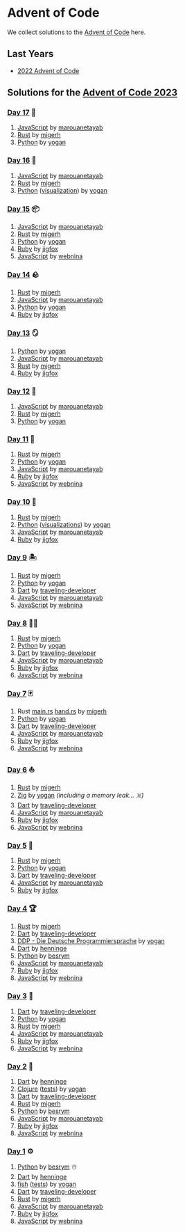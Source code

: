 # Advent of Code

We collect solutions to the [Advent of Code](https://adventofcode.com/) here.

## Last Years

- [2022 Advent of Code](2022.md)

## Solutions for the [Advent of Code 2023](https://adventofcode.com/2023)

### [Day 17](https://adventofcode.com/2023/day/17) 🌋

1. [JavaScript](https://github.com/marouanetayab/aoc-2023/blob/main/Day17/solution.js) by [marouanetayab] 
1. [Rust](https://github.com/migerh/aoc-2023/blob/main/src/day17/mod.rs) by [migerh]
1. [Python](https://github.com/yogan/advent-of-code/blob/main/2023/day-17/day17.py) by [yogan]

### [Day 16](https://adventofcode.com/2023/day/16) 🌋

1. [JavaScript](https://github.com/marouanetayab/aoc-2023/blob/main/Day16/solution.js) by [marouanetayab] 
1. [Rust](https://github.com/migerh/aoc-2023/blob/main/src/day16/mod.rs) by [migerh]
1. [Python](https://github.com/yogan/advent-of-code/blob/main/2023/day-16/day16.py) ([visualization](https://github.com/yogan/advent-of-code/blob/main/2023/day-16/README.md)) by [yogan]

### [Day 15](https://adventofcode.com/2023/day/15) 📦

1. [JavaScript](https://github.com/marouanetayab/aoc-2023/blob/main/Day15/solution.js) by [marouanetayab] 
1. [Rust](https://github.com/migerh/aoc-2023/blob/main/src/day15/mod.rs) by [migerh]
1. [Python](https://github.com/yogan/advent-of-code/blob/main/2023/day-15/day15.py) by [yogan]
1. [Ruby](https://github.com/jigfox/aoc-2023/blob/main/day15.rb) by [jigfox]
1. [JavaScript](https://github.com/webnina/advent-of-code-2023/blob/main/tag-15) by [webnina]

### [Day 14](https://adventofcode.com/2023/day/14) 🪨

1. [Rust](https://github.com/migerh/aoc-2023/blob/main/src/day14/mod.rs) by [migerh]
1. [JavaScript](https://github.com/marouanetayab/aoc-2023/blob/main/Day14/solution.js) by [marouanetayab] 
1. [Python](https://github.com/yogan/advent-of-code/blob/main/2023/day-14/day14.py) by [yogan]
1. [Ruby](https://github.com/jigfox/aoc-2023/blob/main/day14.rb) by [jigfox]

### [Day 13](https://adventofcode.com/2023/day/13) 🪞

1. [Python](https://github.com/yogan/advent-of-code/blob/main/2023/day-13/day13.py) by [yogan]
1. [JavaScript](https://github.com/marouanetayab/aoc-2023/blob/main/Day13/solution.js) by [marouanetayab] 
1. [Rust](https://github.com/migerh/aoc-2023/blob/main/src/day13/mod.rs) by [migerh]
1. [Ruby](https://github.com/jigfox/aoc-2023/blob/main/day13.rb) by [jigfox]

### [Day 12](https://adventofcode.com/2023/day/12) 🌋

1. [JavaScript](https://github.com/marouanetayab/aoc-2023/blob/main/Day12/solution.js) by [marouanetayab]
1. [Rust](https://github.com/migerh/aoc-2023/blob/main/src/day12/mod.rs) by [migerh]
1. [Python](https://github.com/yogan/advent-of-code/blob/main/2023/day-12/day12.py) by [yogan]

### [Day 11](https://adventofcode.com/2023/day/11) 🌌

1. [Rust](https://github.com/migerh/aoc-2023/blob/main/src/day11/mod.rs) by [migerh]
1. [Python](https://github.com/yogan/advent-of-code/blob/main/2023/day-11/day11.py) by [yogan]
1. [JavaScript](https://github.com/marouanetayab/aoc-2023/blob/main/Day11/solution.js) by [marouanetayab]
1. [Ruby](https://github.com/jigfox/aoc-2023/blob/main/day11.rb) by [jigfox]
1. [JavaScript](https://github.com/webnina/advent-of-code-2023/blob/main/tag-11) by [webnina]

### [Day 10](https://adventofcode.com/2023/day/10) 🐻

1. [Rust](https://github.com/migerh/aoc-2023/blob/main/src/day10/mod.rs) by [migerh]
1. [Python](https://github.com/yogan/advent-of-code/blob/main/2023/day-09/day09.py) ([visualizations](https://github.com/yogan/advent-of-code/blob/main/2023/day-10/README.md)) by [yogan]
1. [JavaScript](https://github.com/marouanetayab/aoc-2023/blob/main/Day10/solution.js) by [marouanetayab]
1. [Ruby](https://github.com/jigfox/aoc-2023/blob/main/day10.rb) by [jigfox]

### [Day 9](https://adventofcode.com/2023/day/9) 🏝️

1. [Rust](https://github.com/migerh/aoc-2023/blob/main/src/day09/mod.rs) by [migerh]
1. [Python](https://github.com/yogan/advent-of-code/blob/main/2023/day-09/day09.py) by [yogan]
1. [Dart](https://github.com/traveling-developer/Advent-of-Code/blob/main/2023/lib/day09.dart) by [traveling-developer]
1. [JavaScript](https://github.com/marouanetayab/aoc-2023/blob/main/Day9/solution.js) by [marouanetayab]
1. [JavaScript](https://github.com/webnina/advent-of-code-2023/blob/main/tag-9) by [webnina]

### [Day 8](https://adventofcode.com/2023/day/8) 🐪👻

1. [Rust](https://github.com/migerh/aoc-2023/blob/main/src/day08/mod.rs) by [migerh]
1. [Python](https://github.com/yogan/advent-of-code/blob/main/2023/day-08/day08.py) by [yogan]
1. [Dart](https://github.com/traveling-developer/Advent-of-Code/blob/main/2023/lib/day08.dart) by [traveling-developer]
1. [JavaScript](https://github.com/marouanetayab/aoc-2023/blob/main/Day8/solution.js) by [marouanetayab]
1. [Ruby](https://github.com/jigfox/aoc-2023/blob/main/day08.rb) by [jigfox]
1. [JavaScript](https://github.com/webnina/advent-of-code-2023/blob/main/tag-8) by [webnina]

### [Day 7](https://adventofcode.com/2023/day/7) 🃏

1. Rust [main.rs](https://github.com/migerh/aoc-2023/blob/main/src/day07/mod.rs) [hand.rs](https://github.com/migerh/aoc-2023/blob/main/src/day07/hand.rs) by [migerh]
1. [Python](https://github.com/yogan/advent-of-code/blob/main/2023/day-07/day07.py) by [yogan]
1. [Dart](https://github.com/traveling-developer/Advent-of-Code/blob/main/2023/lib/day07.dart) by [traveling-developer]
1. [JavaScript](https://github.com/marouanetayab/aoc-2023/blob/main/Day7/solution.js) by [marouanetayab]
1. [Ruby](https://github.com/jigfox/aoc-2023/blob/main/day07.rb) by [jigfox]
1. [JavaScript](https://github.com/webnina/advent-of-code-2023/blob/main/tag-7) by [webnina]

### [Day 6](https://adventofcode.com/2023/day/6) ⛵️

1. [Rust](https://github.com/migerh/aoc-2023/blob/main/src/day06/mod.rs) by [migerh]
1. [Zig](https://github.com/yogan/advent-of-code/blob/main/2023/day-06/src/main.zig) by [yogan] *(including a memory leak… ☠️)*
1. [Dart](https://github.com/traveling-developer/Advent-of-Code/blob/main/2023/lib/day06.dart) by [traveling-developer]
1. [JavaScript](https://github.com/marouanetayab/aoc-2023/blob/main/Day6/solution.js) by [marouanetayab]
1. [Ruby](https://github.com/jigfox/aoc-2023/blob/main/day06.rb) by [jigfox]
1. [JavaScript](https://github.com/webnina/advent-of-code-2023/blob/main/tag-6) by [webnina]

### [Day 5](https://adventofcode.com/2023/day/5) 🌿

1. [Rust](https://github.com/migerh/aoc-2023/blob/main/src/day05/mod.rs) by [migerh]
1. [Python](https://github.com/yogan/advent-of-code/blob/main/2023/day-05/day05.py) by [yogan]
1. [Dart](https://github.com/traveling-developer/Advent-of-Code/blob/main/2023/lib/day05.dart) by [traveling-developer]
1. [JavaScript](https://github.com/marouanetayab/aoc-2023/blob/main/Day5/solution.js) by [marouanetayab]
1. [Ruby](https://github.com/jigfox/aoc-2023/blob/main/day05.rb) by [jigfox]

### [Day 4](https://adventofcode.com/2023/day/4) 🏆

1. [Rust](https://github.com/migerh/aoc-2023/blob/main/src/day04/mod.rs) by [migerh]
1. [Dart](https://github.com/traveling-developer/Advent-of-Code/blob/main/2023/lib/day04.dart) by [traveling-developer]
1. [DDP - Die Deutsche Programmiersprache](https://github.com/yogan/advent-of-code/blob/main/2023/day-04/Tag4.ddp) by [yogan]
1. [Dart](https://github.com/henninge/aoc-2023/tree/main/04/04.dart) by [henninge]
1. [Python](https://github.com/besrym/Advent-of-Code-2023/blob/main/day_4/day4.py) by [besrym]
1. [JavaScript](https://github.com/marouanetayab/aoc-2023/blob/main/Day4/solution.js) by [marouanetayab]
1. [Ruby](https://github.com/jigfox/aoc-2023/blob/main/day04.rb) by [jigfox]
1. [JavaScript](https://github.com/webnina/advent-of-code-2023/blob/main/tag-4) by [webnina]

### [Day 3](https://adventofcode.com/2023/day/3) 🚠

1. [Dart](https://github.com/traveling-developer/Advent-of-Code/blob/main/2023/lib/day03.dart) by [traveling-developer]
1. [Python](https://github.com/yogan/advent-of-code/blob/main/2023/day-03/day03.py) by [yogan]
1. [Rust](https://github.com/migerh/aoc-2023/blob/main/src/day03/mod.rs) by [migerh]
1. [JavaScript](https://github.com/marouanetayab/aoc-2023/blob/main/Day3/solution.js) by [marouanetayab]
1. [Ruby](https://github.com/jigfox/aoc-2023/blob/main/day03.rb) by [jigfox]
1. [JavaScript](https://github.com/webnina/advent-of-code-2023/blob/main/tag-3) by [webnina]

### [Day 2](https://adventofcode.com/2023/day/2) 🎲

1. [Dart](https://github.com/henninge/aoc-2023/tree/main/02/02.dart) by [henninge]
1. [Clojure](https://github.com/yogan/advent-of-code/blob/main/2023/day-02/src/advent_of_code_template/core.clj) ([tests](https://github.com/yogan/advent-of-code/blob/main/2023/day-02/test/advent_of_code_template/core_test.clj)) by [yogan]
1. [Dart](https://github.com/traveling-developer/Advent-of-Code/blob/main/2023/lib/day02.dart) by [traveling-developer]
1. [Rust](https://github.com/migerh/aoc-2023/blob/main/src/day02/mod.rs) by [migerh]
1. [Python](https://github.com/besrym/Advent-of-Code-2023/blob/main/day_2/day2.py) by [besrym]
1. [JavaScript](https://github.com/marouanetayab/aoc-2023/blob/main/Day2/solution.js) by [marouanetayab]
1. [Ruby](https://github.com/jigfox/aoc-2023/blob/main/day02.rb) by [jigfox]
1. [JavaScript](https://github.com/webnina/advent-of-code-2023/blob/main/tag-2) by [webnina]

### [Day 1](https://adventofcode.com/2023/day/1) ⚙️

1. [Python](https://github.com/besrym/Advent-of-Code-2023/blob/main/day_1/day1.py) by [besrym] ☃️
1. [Dart](https://github.com/henninge/aoc-2023/tree/main/01/01.dart) by [henninge]
1. [fish](https://github.com/yogan/advent-of-code/blob/main/2023/day-01/day01.fish) ([tests](https://github.com/yogan/advent-of-code/blob/main/2023/day-01/test.fish)) by [yogan]
1. [Dart](https://github.com/traveling-developer/Advent-of-Code/blob/main/2023/lib/day01.dart) by [traveling-developer]
1. [Rust](https://github.com/migerh/aoc-2023/blob/main/src/day01/mod.rs) by [migerh]
1. [JavaScript](https://github.com/marouanetayab/aoc-2023/blob/main/Day1/solution.js) by [marouanetayab]
1. [Ruby](https://github.com/jigfox/aoc-2023/blob/main/day01.rb) by [jigfox]
1. [JavaScript](https://github.com/webnina/advent-of-code-2023/blob/main/tag-1) by [webnina]

[migerh]: https://github.com/migerh
[traveling-developer]: https://github.com/traveling-developer
[yogan]: https://github.com/yogan
[besrym]: https://github.com/besrym
[henninge]: https://github.com/henninge
[marouanetayab]: https://github.com/marouanetayab
[jigfox]: https://github.com/jigfox
[webnina]: https://github.com/webnina
